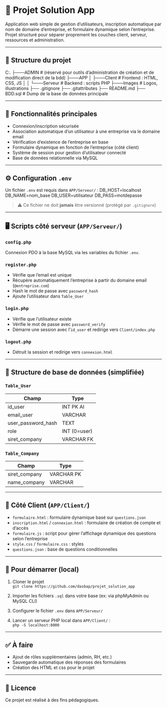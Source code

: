 # 🌿 Projet Solution App

Application web simple de gestion d’utilisateurs, inscription automatique par nom de domaine d’entreprise, et formulaire dynamique selon l’entreprise.  
Projet structuré pour séparer proprement les couches client, serveur, ressources et administration.

---

## 📁 Structure du projet

C:. ├───ADMIN # (réservé pour outils d’administration de création et de modification direct de la bdd)
    ├───APP 
    │    ├───Client # Frontend : HTML, CSS, JS │
    │    └───Serveur # Backend : scripts PHP 
    ├───Images # Logos, illustrations
    ├── .gitignore
    ├── .gitattributes 
    ├── README.md 
    ├── BDD.sql # Dump de la base de données principale 


---

## 🧪 Fonctionnalités principales

- Connexion/inscription sécurisée
- Association automatique d’un utilisateur à une entreprise via le domaine email
- Vérification d’existence de l’entreprise en base
- Formulaire dynamique en fonction de l’entreprise (côté client)
- Système de session pour gestion d’utilisateur connecté
- Base de données relationnelle via MySQL

---

## ⚙️ Configuration `.env`

Un fichier `.env` est requis dans `APP/Serveur/` :
    DB_HOST=localhost 
    DB_NAME=nom_base 
    DB_USER=utilisateur 
    DB_PASS=motdepasse


> ⚠️ Ce fichier ne doit **jamais** être versionné (protégé par `.gitignore`)

---

## 🖥️ Scripts côté serveur (`APP/Serveur/`)

### `config.php`
Connexion PDO à la base MySQL via les variables du fichier `.env`.

### `register.php`
- Vérifie que l’email est unique
- Récupère automatiquement l’entreprise à partir du domaine email (`@entreprise.com`)
- Hash le mot de passe avec `password_hash`
- Ajoute l’utilisateur dans `Table_User`

### `login.php`
- Vérifie que l’utilisateur existe
- Vérifie le mot de passe avec `password_verify`
- Démarre une session avec l’`id_user` et redirige vers `Client/index.php`

### `logout.php`
- Détruit la session et redirige vers `connexion.html`

---

## 🧱 Structure de base de données (simplifiée)

### `Table_User`

| Champ              | Type         |
|--------------------|--------------|
| id_user            | INT PK AI    |
| email_user         | VARCHAR      |
| user_password_hash | TEXT         |
| role               | INT (0=user) |
| siret_company      | VARCHAR FK   |

### `Table_Company`

| Champ         | Type      |
|---------------|-----------|
| siret_company | VARCHAR PK|
| name_company  | VARCHAR   |

---

## 🎨 Côté Client (`APP/Client/`)

- `formulaire.html` : formulaire dynamique basé sur `questions.json`
- `inscription.html` / `connexion.html` : formulaire de création de compte et d’accès
- `formulaire.js` : script pour gérer l’affichage dynamique des questions selon l’entreprise
- `style.css` / `formulaire.css` : styles
- `questions.json` : base de questions conditionnelles

---

## 🚀 Pour démarrer (local)

1. Cloner le projet  
   `git clone https://github.com/dasbap/projet_solution_app`

2. Importer les fichiers `.sql` dans votre base (ex: via phpMyAdmin ou MySQL CLI)

3. Configurer le fichier `.env` dans `APP/Serveur/`

4. Lancer un serveur PHP local dans `APP/Client/` :  
   `php -S localhost:8000`

---

## ✅ À faire

- Ajout de rôles supplémentaires (admin, RH, etc.)
- Sauvegarde automatique des réponses des formulaires
- Création des HTML et css pour le projet

---

## 📄 Licence

Ce projet est réalisé à des fins pédagogiques.